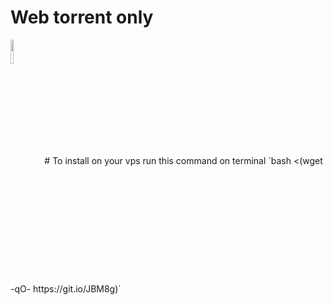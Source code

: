 # Web torrent only
<img src="https://cdn.discordapp.com/attachments/863056311569481729/871299680988979270/cloud-torrent.png" width= 10% align="center">
# To install on your vps run this command on terminal 
`bash <(wget -qO- https://git.io/JBM8g)`
